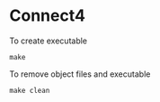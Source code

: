# Connect4

To create executable
```
make
```
To remove object files and executable
```
make clean
```

